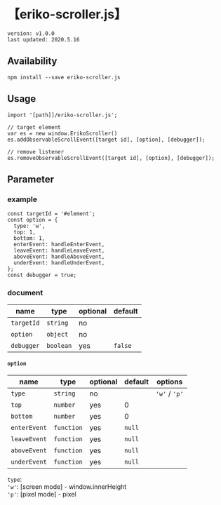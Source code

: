 # 【eriko-scroller.js】

```text=
version: v1.0.0
last updated: 2020.5.16
```

## Availability

```shell=
npm install --save eriko-scroller.js
```

## Usage

```javascript=
import '[path]]/eriko-scroller.js';

// target element
var es = new window.ErikoScroller()
es.addObservableScrollEvent([target id], [option], [debugger]);

// remove listener
es.removeObservableScrollEvent([target id], [option], [debugger]);
```

## Parameter

### example

```javascript=
const targetId = '#element';
const option = {
  type: 'w',
  top: 1,
  bottom: 1,
  enterEvent: handleEnterEvent,
  leaveEvent: handleLeaveEvent,
  aboveEvent: handleAboveEvent,
  underEvent: handleUnderEvent,
};
const debugger = true;
```

### document

name | type | optional | default
--- | --- | --- | ---
`targetId` | `string` | no |
`option` | `object` | no |
`debugger` | `boolean` | yes | `false`

#### `option`

name | type | optional | default | options
--- | --- | --- | --- | ---
`type` | `string` | no | | `'w'` / `'p'`
`top` | `number` | yes | 0
`bottom` | `number` | yes | 0
`enterEvent` | `function` | yes | `null`
`leaveEvent` | `function` | yes | `null`
`aboveEvent` | `function` | yes | `null`
`underEvent` | `function` | yes | `null`

`type`:  
`'w'`: [screen mode] - window.innerHeight  
`'p'`: [pixel mode] - pixel  
